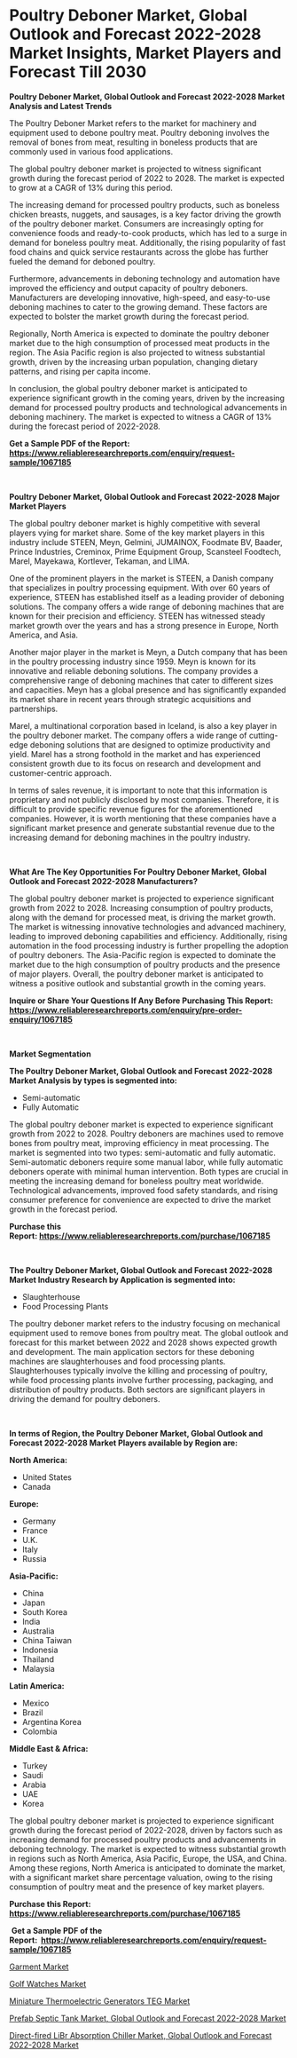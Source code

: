 <p><h1>Poultry Deboner Market, Global Outlook and Forecast 2022-2028 Market Insights, Market Players and Forecast Till 2030</h1></p><p><strong>Poultry Deboner Market, Global Outlook and Forecast 2022-2028 Market Analysis and Latest Trends</strong></p>
<p><p>The Poultry Deboner Market refers to the market for machinery and equipment used to debone poultry meat. Poultry deboning involves the removal of bones from meat, resulting in boneless products that are commonly used in various food applications.</p><p>The global poultry deboner market is projected to witness significant growth during the forecast period of 2022 to 2028. The market is expected to grow at a CAGR of 13% during this period. </p><p>The increasing demand for processed poultry products, such as boneless chicken breasts, nuggets, and sausages, is a key factor driving the growth of the poultry deboner market. Consumers are increasingly opting for convenience foods and ready-to-cook products, which has led to a surge in demand for boneless poultry meat. Additionally, the rising popularity of fast food chains and quick service restaurants across the globe has further fueled the demand for deboned poultry.</p><p>Furthermore, advancements in deboning technology and automation have improved the efficiency and output capacity of poultry deboners. Manufacturers are developing innovative, high-speed, and easy-to-use deboning machines to cater to the growing demand. These factors are expected to bolster the market growth during the forecast period.</p><p>Regionally, North America is expected to dominate the poultry deboner market due to the high consumption of processed meat products in the region. The Asia Pacific region is also projected to witness substantial growth, driven by the increasing urban population, changing dietary patterns, and rising per capita income.</p><p>In conclusion, the global poultry deboner market is anticipated to experience significant growth in the coming years, driven by the increasing demand for processed poultry products and technological advancements in deboning machinery. The market is expected to witness a CAGR of 13% during the forecast period of 2022-2028.</p></p>
<p><strong>Get a Sample PDF of the Report:&nbsp; <a href="https://www.reliableresearchreports.com/enquiry/request-sample/1067185">https://www.reliableresearchreports.com/enquiry/request-sample/1067185</a></strong></p>
<p>&nbsp;</p>
<p><strong>Poultry Deboner Market, Global Outlook and Forecast 2022-2028 Major Market Players</strong></p>
<p><p>The global poultry deboner market is highly competitive with several players vying for market share. Some of the key market players in this industry include STEEN, Meyn, Gelmini, JUMAINOX, Foodmate BV, Baader, Prince Industries, Creminox, Prime Equipment Group, Scansteel Foodtech, Marel, Mayekawa, Kortlever, Tekaman, and LIMA.</p><p>One of the prominent players in the market is STEEN, a Danish company that specializes in poultry processing equipment. With over 60 years of experience, STEEN has established itself as a leading provider of deboning solutions. The company offers a wide range of deboning machines that are known for their precision and efficiency. STEEN has witnessed steady market growth over the years and has a strong presence in Europe, North America, and Asia.</p><p>Another major player in the market is Meyn, a Dutch company that has been in the poultry processing industry since 1959. Meyn is known for its innovative and reliable deboning solutions. The company provides a comprehensive range of deboning machines that cater to different sizes and capacities. Meyn has a global presence and has significantly expanded its market share in recent years through strategic acquisitions and partnerships.</p><p>Marel, a multinational corporation based in Iceland, is also a key player in the poultry deboner market. The company offers a wide range of cutting-edge deboning solutions that are designed to optimize productivity and yield. Marel has a strong foothold in the market and has experienced consistent growth due to its focus on research and development and customer-centric approach.</p><p>In terms of sales revenue, it is important to note that this information is proprietary and not publicly disclosed by most companies. Therefore, it is difficult to provide specific revenue figures for the aforementioned companies. However, it is worth mentioning that these companies have a significant market presence and generate substantial revenue due to the increasing demand for deboning machines in the poultry industry.</p></p>
<p>&nbsp;</p>
<p><strong>What Are The Key Opportunities For Poultry Deboner Market, Global Outlook and Forecast 2022-2028 Manufacturers?</strong></p>
<p><p>The global poultry deboner market is projected to experience significant growth from 2022 to 2028. Increasing consumption of poultry products, along with the demand for processed meat, is driving the market growth. The market is witnessing innovative technologies and advanced machinery, leading to improved deboning capabilities and efficiency. Additionally, rising automation in the food processing industry is further propelling the adoption of poultry deboners. The Asia-Pacific region is expected to dominate the market due to the high consumption of poultry products and the presence of major players. Overall, the poultry deboner market is anticipated to witness a positive outlook and substantial growth in the coming years.</p></p>
<p><strong>Inquire or Share Your Questions If Any Before Purchasing This Report: <a href="https://www.reliableresearchreports.com/enquiry/pre-order-enquiry/1067185">https://www.reliableresearchreports.com/enquiry/pre-order-enquiry/1067185</a></strong></p>
<p>&nbsp;</p>
<p><strong>Market Segmentation</strong></p>
<p><strong>The Poultry Deboner Market, Global Outlook and Forecast 2022-2028 Market Analysis by types is segmented into:</strong></p>
<p><ul><li>Semi-automatic</li><li>Fully Automatic</li></ul></p>
<p><p>The global poultry deboner market is expected to experience significant growth from 2022 to 2028. Poultry deboners are machines used to remove bones from poultry meat, improving efficiency in meat processing. The market is segmented into two types: semi-automatic and fully automatic. Semi-automatic deboners require some manual labor, while fully automatic deboners operate with minimal human intervention. Both types are crucial in meeting the increasing demand for boneless poultry meat worldwide. Technological advancements, improved food safety standards, and rising consumer preference for convenience are expected to drive the market growth in the forecast period.</p></p>
<p><strong>Purchase this Report:&nbsp;<a href="https://www.reliableresearchreports.com/purchase/1067185">https://www.reliableresearchreports.com/purchase/1067185</a></strong></p>
<p>&nbsp;</p>
<p><strong>The Poultry Deboner Market, Global Outlook and Forecast 2022-2028 Market Industry Research by Application is segmented into:</strong></p>
<p><ul><li>Slaughterhouse</li><li>Food Processing Plants</li></ul></p>
<p><p>The poultry deboner market refers to the industry focusing on mechanical equipment used to remove bones from poultry meat. The global outlook and forecast for this market between 2022 and 2028 shows expected growth and development. The main application sectors for these deboning machines are slaughterhouses and food processing plants. Slaughterhouses typically involve the killing and processing of poultry, while food processing plants involve further processing, packaging, and distribution of poultry products. Both sectors are significant players in driving the demand for poultry deboners.</p></p>
<p>&nbsp;</p>
<p><strong>In terms of Region, the Poultry Deboner Market, Global Outlook and Forecast 2022-2028 Market Players available by Region are:</strong></p>
<p>
    <p> <strong> North America: </strong>
        <ul>
            <li>United States</li>
            <li>Canada</li>
        </ul>
        </p> 
    <p> <strong> Europe: </strong>
        <ul>
            <li>Germany</li>
            <li>France</li>
            <li>U.K.</li>
            <li>Italy</li>
            <li>Russia</li>
        </ul>
        </p> 
    <p> <strong> Asia-Pacific: </strong>
        <ul>
            <li>China</li>
            <li>Japan</li>
            <li>South Korea</li>
            <li>India</li>
            <li>Australia</li>
            <li>China Taiwan</li>
            <li>Indonesia</li>
            <li>Thailand</li>
            <li>Malaysia</li>
        </ul>
        </p> 
    <p> <strong> Latin America: </strong>
        <ul>
            <li>Mexico</li>
            <li>Brazil</li>
            <li>Argentina Korea</li>
            <li>Colombia</li>
        </ul>
        </p> 
    <p> <strong> Middle East & Africa: </strong>
        <ul>
            <li>Turkey</li>
            <li>Saudi</li>
            <li>Arabia</li>
            <li>UAE</li>
            <li>Korea</li>
        </ul>
    </p>
    </p>
<p><p>The global poultry deboner market is projected to experience significant growth during the forecast period of 2022-2028, driven by factors such as increasing demand for processed poultry products and advancements in deboning technology. The market is expected to witness substantial growth in regions such as North America, Asia Pacific, Europe, the USA, and China. Among these regions, North America is anticipated to dominate the market, with a significant market share percentage valuation, owing to the rising consumption of poultry meat and the presence of key market players.</p></p>
<p><strong>Purchase this Report: <a href="https://www.reliableresearchreports.com/purchase/1067185">https://www.reliableresearchreports.com/purchase/1067185</a></strong></p>
<p>&nbsp;<strong>Get a Sample PDF of the Report:&nbsp;&nbsp;<a href="https://www.reliableresearchreports.com/enquiry/request-sample/1067185">https://www.reliableresearchreports.com/enquiry/request-sample/1067185</a></strong></p>
<p><strong></strong></p>
<p><p><a href="https://medium.com/@elenaglover2023/garment-market-size-growth-forecast-2023-2030-2c672d1f3a4a">Garment Market</a></p><p><a href="https://www.linkedin.com/pulse/golf-watches-market-size-growth-forecast-from-2023-2030-sucve/">Golf Watches Market</a></p><p><a href="https://www.reportprime.com/miniature-thermoelectric-generators-teg-r5115">Miniature Thermoelectric Generators TEG Market</a></p><p><a href="https://github.com/GroverBarry/Market-Research-Report-List-1/blob/main/prefab-septic-tank-market-global-outlook-and-forecast-2022-2028-market.md">Prefab Septic Tank Market, Global Outlook and Forecast 2022-2028 Market</a></p><p><a href="https://github.com/RickHolmes3/Market-Research-Report-List-1/blob/main/direct-fired-libr-absorption-chiller-market-global-outlook-and-forecast-2022-2028-market.md">Direct-fired LiBr Absorption Chiller Market, Global Outlook and Forecast 2022-2028 Market</a></p></p>